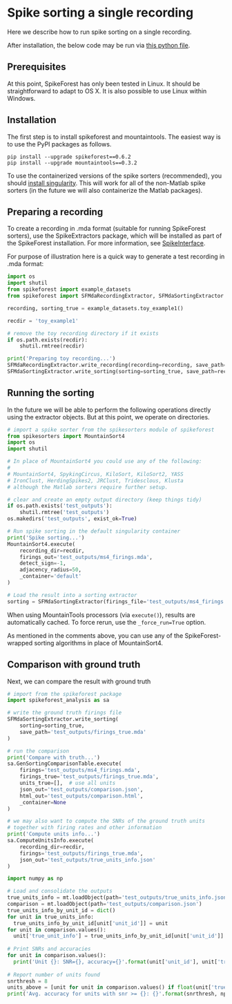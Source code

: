 # Spike sorting a single recording

Here we describe how to run spike sorting on a single recording.

After installation, the below code may be run via [this python file](spike_sorting_single_recording.py).

## Prerequisites

At this point, SpikeForest has only been tested in Linux. It should be straightforward to adapt
to OS X. It is also possible to use Linux within Windows.


## Installation

The first step is to install spikeforest and mountaintools. The easiest way is to use
the PyPI packages as follows.

```
pip install --upgrade spikeforest==0.6.2
pip install --upgrade mountaintools==0.3.2
```

To use the containerized versions of the spike sorters (recommended), you should
[install
singularity](https://www.sylabs.io/guides/3.0/user-guide/quick_start.html#quick-installation-steps).
This will work for all of the non-Matlab spike sorters (in the future we will
also containerize the Matlab packages).

## Preparing a recording

<!--- #marker:5ee480a5-spikeforest-preparing-recordings-mda -->

To create a recording in .mda format (suitable for running SpikeForest sorters),
use the SpikeExtractors package, which will be installed as part of the
SpikeForest installation. For more information, see
[SpikeInterface](https://github.com/SpikeInterface/).

For purpose of illustration here is a quick way to generate a test recording in .mda format:

```python
import os
import shutil
from spikeforest import example_datasets
from spikeforest import SFMdaRecordingExtractor, SFMdaSortingExtractor

recording, sorting_true = example_datasets.toy_example1() 

recdir = 'toy_example1'

# remove the toy recording directory if it exists
if os.path.exists(recdir):
    shutil.rmtree(recdir)

print('Preparing toy recording...')
SFMdaRecordingExtractor.write_recording(recording=recording, save_path=recdir)
SFMdaSortingExtractor.write_sorting(sorting=sorting_true, save_path=recdir + '/firings_true.mda')


```

## Running the sorting

In the future we will be able to perform the following operations directly using the
extractor objects. But at this point, we operate on directories.

```python
# import a spike sorter from the spikesorters module of spikeforest
from spikesorters import MountainSort4
import os
import shutil

# In place of MountainSort4 you could use any of the following:
#
# MountainSort4, SpykingCircus, KiloSort, KiloSort2, YASS
# IronClust, HerdingSpikes2, JRClust, Tridesclous, Klusta
# although the Matlab sorters require further setup.

# clear and create an empty output directory (keep things tidy)
if os.path.exists('test_outputs'):
    shutil.rmtree('test_outputs')
os.makedirs('test_outputs', exist_ok=True)

# Run spike sorting in the default singularity container
print('Spike sorting...')
MountainSort4.execute(
    recording_dir=recdir,
    firings_out='test_outputs/ms4_firings.mda',
    detect_sign=-1,
    adjacency_radius=50,
    _container='default'
)

# Load the result into a sorting extractor
sorting = SFMdaSortingExtractor(firings_file='test_outputs/ms4_firings.mda')
```

When using MountainTools processors (via `execute()`), results are
automatically cached. To force rerun, use the `_force_run=True` option.

As mentioned in the comments above, you can use any of the SpikeForest-wrapped
sorting algorithms in place of MountainSort4.

## Comparison with ground truth

Next, we can compare the result with ground truth

```python
# import from the spikeforest package
import spikeforest_analysis as sa

# write the ground truth firings file
SFMdaSortingExtractor.write_sorting(
    sorting=sorting_true,
    save_path='test_outputs/firings_true.mda'
)

# run the comparison
print('Compare with truth...')
sa.GenSortingComparisonTable.execute(
    firings='test_outputs/ms4_firings.mda',
    firings_true='test_outputs/firings_true.mda',
    units_true=[],  # use all units
    json_out='test_outputs/comparison.json',
    html_out='test_outputs/comparison.html',
    _container=None
)

# we may also want to compute the SNRs of the ground truth units
# together with firing rates and other information
print('Compute units info...')
sa.ComputeUnitsInfo.execute(
    recording_dir=recdir,
    firings='test_outputs/firings_true.mda',
    json_out='test_outputs/true_units_info.json'
)

import numpy as np

# Load and consolidate the outputs
true_units_info = mt.loadObject(path='test_outputs/true_units_info.json')
comparison = mt.loadObject(path='test_outputs/comparison.json')
true_units_info_by_unit_id = dict()
for unit in true_units_info:
  true_units_info_by_unit_id[unit['unit_id']] = unit
for unit in comparison.values():
  unit['true_unit_info'] = true_units_info_by_unit_id[unit['unit_id']]
  
# Print SNRs and accuracies
for unit in comparison.values():
  print('Unit {}: SNR={}, accuracy={}'.format(unit['unit_id'], unit['true_unit_info']['snr'], unit['accuracy']))
  
# Report number of units found
snrthresh = 8
units_above = [unit for unit in comparison.values() if float(unit['true_unit_info']['snr'] > snrthresh)]
print('Avg. accuracy for units with snr >= {}: {}'.format(snrthresh, np.mean([float(unit['accuracy']) for unit in units_above])))

```